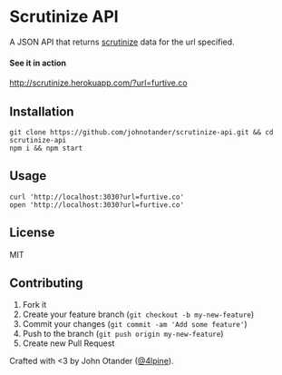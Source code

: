 # Scrutinize API

A JSON API that returns [scrutinize](https://github.com/johnotander/scrutinize) data for the url specified.

#### See it in action

<http://scrutinize.herokuapp.com/?url=furtive.co>

## Installation

```
git clone https://github.com/johnotander/scrutinize-api.git && cd scrutinize-api
npm i && npm start
```

## Usage

```
curl 'http://localhost:3030?url=furtive.co'
open 'http://localhost:3030?url=furtive.co'
```

## License

MIT

## Contributing

1. Fork it
2. Create your feature branch (`git checkout -b my-new-feature`)
3. Commit your changes (`git commit -am 'Add some feature'`)
4. Push to the branch (`git push origin my-new-feature`)
5. Create new Pull Request

Crafted with <3 by John Otander ([@4lpine](https://twitter.com/4lpine)).
